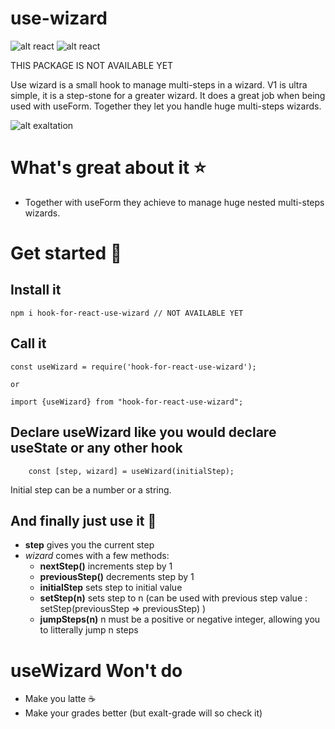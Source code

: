 # use-wizard

![alt react](https://img.shields.io/badge/react-v16.13.x-brightgreen)
![alt react](https://img.shields.io/badge/stage-testing-orange)

THIS PACKAGE IS NOT AVAILABLE YET

Use wizard is a small hook to manage multi-steps in a wizard. V1 is ultra simple, it is a step-stone for a greater wizard. It does a great job when being used with useForm. Together they let you handle huge multi-steps wizards.

![alt exaltation](https://static.adzaria.co/usewizard.png)


# What's great about it ⭐

* Together with useForm they achieve to manage huge nested multi-steps wizards.

# Get started 🚀

## Install it 
```
npm i hook-for-react-use-wizard // NOT AVAILABLE YET
```

## Call it
```
const useWizard = require('hook-for-react-use-wizard');

or

import {useWizard} from "hook-for-react-use-wizard";

```

## Declare useWizard like you would declare useState or any other hook

```
    const [step, wizard] = useWizard(initialStep);
```

Initial step can be a number or a string.

## And finally just use it 🔖

* **step** gives you the current step
* *wizard* comes with a few methods:
    * **nextStep()** increments step by 1
    * **previousStep()** decrements step by 1
    * **initialStep** sets step to initial value
    * **setStep(n)** sets step to n (can be used with previous step value : setStep(previousStep => previousStep) )
    * **jumpSteps(n)** n must be a positive or negative integer, allowing you to litterally jump n steps
    
# useWizard Won't do

* Make you latte ☕️
* Make your grades better (but exalt-grade will so check it)
